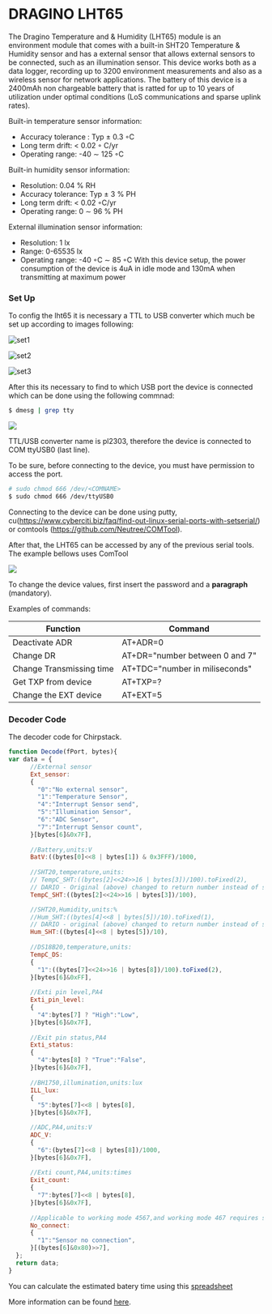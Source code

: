 # DRAGINO LHT65 


The Dragino Temperature and & Humidity (LHT65) module is an environment
module that comes with a built-in SHT20 Temperature & Humidity sensor and
has a external sensor that allows external sensors to be connected, such as an
illumination sensor. This device works both as a data logger, recording up to 3200
environment measurements and also as a wireless sensor for network applications.
The battery of this device is a 2400mAh non chargeable battery that is ratted for
up to 10 years of utilization under optimal conditions (LoS communications and
sparse uplink rates).

Built-in temperature sensor information:
- Accuracy tolerance : Typ ± 0.3 ◦C
- Long term drift: < 0.02 ◦ C/yr
- Operating range: -40 ∼ 125 ◦C

Built-in humidity sensor information:
- Resolution: 0.04 % RH
- Accuracy tolerance: Typ ± 3 % PH
- Long term drift: < 0.02 ◦C/yr
- Operating range: 0 ∼ 96 % PH

External illumination sensor information:
- Resolution: 1 lx
- Range: 0-65535 lx
- Operating range: -40 ◦C ∼ 85 ◦C
With this device setup, the power consumption of the device is 4uA in idle
mode and 130mA when transmitting at maximum power

### Set Up

To config the lht65 it is necessary a TTL to USB converter which much be set up according to images following:


![set1](../assets/img/setup.png)

![set2](../assets/img/setup2.png)

![set3](../assets/img/setup3.png)


After this its necessary to find to which USB port the device is connected which can be done using the following commnad:
```bash
$ dmesg | grep tty 
```
![](../assets/img/findport.png)

TTL/USB converter name is pl2303, therefore the device is connected to COM ttyUSB0 (last line).


To be sure, before connecting to the device, you must have permission to access the port. 


```bash
# sudo chmod 666 /dev/<COMNAME>
$ sudo chmod 666 /dev/ttyUSB0
```


Connecting to the device can be done using putty, cu(https://www.cyberciti.biz/faq/find-out-linux-serial-ports-with-setserial/) or comtools (https://github.com/Neutree/COMTool).

After that, the LHT65 can be accessed by any of the previous serial tools. The example bellows uses ComTool

![](../assets/img/comtool.png)


To change the device values, first insert the password and a **paragraph** (mandatory).

Examples of commands:


|Function| Command   |
|---|---|
|Deactivate ADR| AT+ADR=0|
|Change DR| AT+DR="number between 0 and 7"|
|Change Transmissing time| AT+TDC="number in miliseconds"|
|Get TXP from device|AT+TXP=?|
|Change the EXT device|AT+EXT=5|


### Decoder Code

The decoder code for Chirpstack.

```javascript
function Decode(fPort, bytes){
var data = {  
      //External sensor
      Ext_sensor:
      {
        "0":"No external sensor",
        "1":"Temperature Sensor",
        "4":"Interrupt Sensor send",
        "5":"Illumination Sensor",
        "6":"ADC Sensor",
        "7":"Interrupt Sensor count",
      }[bytes[6]&0x7F],
      
      //Battery,units:V
      BatV:((bytes[0]<<8 | bytes[1]) & 0x3FFF)/1000,
      
      //SHT20,temperature,units:
      // TempC_SHT:((bytes[2]<<24>>16 | bytes[3])/100).toFixed(2),
      // DARIO - Original (above) changed to return number instead of str
      TempC_SHT:((bytes[2]<<24>>16 | bytes[3])/100),

      //SHT20,Humidity,units:%
      //Hum_SHT:((bytes[4]<<8 | bytes[5])/10).toFixed(1),
      // DARIO - original (above) changed to return number instead of str
      Hum_SHT:((bytes[4]<<8 | bytes[5])/10),
      
      //DS18B20,temperature,units:
      TempC_DS:
      {
        "1":((bytes[7]<<24>>16 | bytes[8])/100).toFixed(2),
      }[bytes[6]&0xFF],      
      
      //Exti pin level,PA4
      Exti_pin_level:
      {
        "4":bytes[7] ? "High":"Low",
      }[bytes[6]&0x7F],
      
      //Exit pin status,PA4
      Exti_status:
      {
        "4":bytes[8] ? "True":"False",
      }[bytes[6]&0x7F],    
      
      //BH1750,illumination,units:lux
      ILL_lux:
      {
        "5":bytes[7]<<8 | bytes[8],
      }[bytes[6]&0x7F],  

      //ADC,PA4,units:V
      ADC_V:
      {
        "6":(bytes[7]<<8 | bytes[8])/1000,
      }[bytes[6]&0x7F],  
      
      //Exti count,PA4,units:times
      Exit_count:
      {
        "7":bytes[7]<<8 | bytes[8],
      }[bytes[6]&0x7F],  
      
      //Applicable to working mode 4567,and working mode 467 requires short circuit PA9 and PA10
      No_connect:
      {
        "1":"Sensor no connection",
      }[(bytes[6]&0x80)>>7],  
  };
  return data;
}
```


You can calculate the estimated batery time using this 
[spreadsheet](../assets/files/DRAGINO_Battery_Life_Prediction_Table_v1.2.xlsx)


More information can be found [here](https://www.dragino.com/downloads/downloads/LHT65/UserManual/LHT65_Temperature_Humidity_Sensor_UserManual_v1.8.5.pdf).



